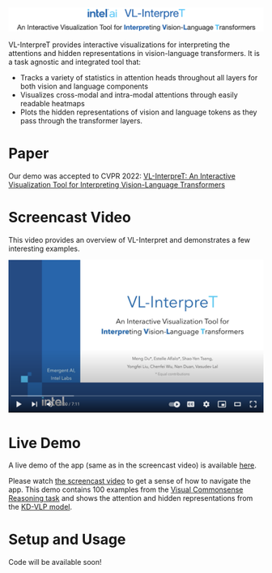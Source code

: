 <p align="center">
  <img src="assets/logo.png" alt="VL-InterpreT: An Interactive Visualization Tool for Interpreting Vision-Language Transformers"/>
</p>


VL-InterpreT provides interactive visualizations for interpreting the attentions and hidden representations in vision-language transformers. It is a task agnostic and integrated tool that:
- Tracks a variety of statistics in attention heads throughout all layers for both vision and language components
- Visualizes cross-modal and intra-modal attentions through easily readable heatmaps
- Plots the hidden representations of vision and language tokens as they pass through the transformer layers.

# Paper
Our demo was accepted to CVPR 2022: <a href="https://arxiv.org/abs/2203.17247" target="_blank">VL-InterpreT: An Interactive Visualization Tool for Interpreting Vision-Language Transformers</a>

# Screencast Video
This video provides an overview of VL-Interpret and demonstrates a few interesting examples.

<p align="center">
  <a href="https://youtu.be/4Rj15Hi_Pdo" target="_blank"><img src="assets/screencast.png" alt="Video Demo" width="560"/></a>
</p>

# Live Demo
A live demo of the app (same as in the screencast video) is available <a href="http://vlinterpret38-env-2.eba-bgxp4fxk.us-east-2.elasticbeanstalk.com/" target="_blank">here</a>.

Please watch <a href="https://youtu.be/4Rj15Hi_Pdo" target="_blank">the screencast video</a> to get a sense of how to navigate the app. This demo contains 100 examples from the <a href="https://visualcommonsense.com/" target="_blank">Visual Commonsense Reasoning task</a> and shows the attention and hidden representations from the <a href="https://arxiv.org/abs/2109.10504" target="_blank">KD-VLP model</a>.

# Setup and Usage
Code will be available soon!
